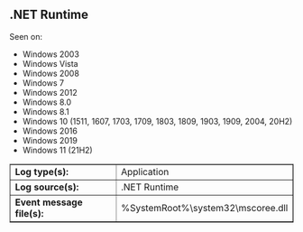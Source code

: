 ## .NET Runtime

Seen on:
* Windows 2003
* Windows Vista
* Windows 2008
* Windows 7
* Windows 2012
* Windows 8.0
* Windows 8.1
* Windows 10 (1511, 1607, 1703, 1709, 1803, 1809, 1903, 1909, 2004, 20H2)
* Windows 2016
* Windows 2019
* Windows 11 (21H2)

<table border="1" class="docutils">
  <tbody>
    <tr>
      <td><b>Log type(s):</b></td>
      <td>Application</td>
    </tr>
    <tr>
      <td><b>Log source(s):</b></td>
      <td>.NET Runtime</td>
    </tr>
    <tr>
      <td><b>Event message file(s):</b></td>
      <td>%SystemRoot%\system32\mscoree.dll</td>
    </tr>
  </tbody>
</table>

&nbsp;

